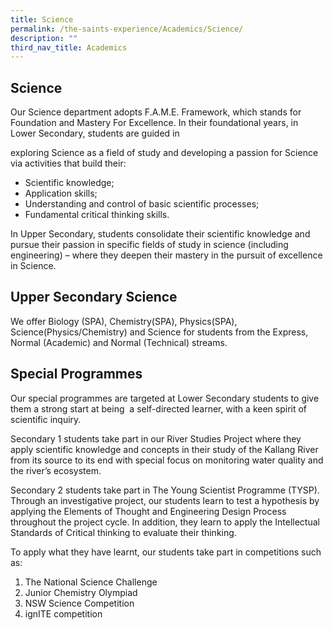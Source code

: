```yaml
---
title: Science
permalink: /the-saints-experience/Academics/Science/
description: ""
third_nav_title: Academics
---
```

## Science

Our Science department adopts F.A.M.E. Framework, which stands for Foundation and Mastery For Excellence. In their foundational years, in Lower Secondary, students are guided in

exploring Science as a field of study and developing a passion for Science via activities that build their:

*   Scientific knowledge;
*   Application skills;
*   Understanding and control of basic scientific processes;
*   Fundamental critical thinking skills.

In Upper Secondary, students consolidate their scientific knowledge and pursue their passion in specific fields of study in science (including engineering) – where they deepen their mastery in the pursuit of excellence in Science.

  

Upper Secondary Science
-----------------------

We offer Biology (SPA), Chemistry(SPA), Physics(SPA), Science(Physics/Chemistry) and Science for students from the Express, Normal (Academic) and Normal (Technical) streams.

  

Special Programmes
------------------

Our special programmes are targeted at Lower Secondary students to give them a strong start at being  a self-directed learner, with a keen spirit of scientific inquiry.

  

Secondary 1 students take part in our River Studies Project where they apply scientific knowledge and concepts in their study of the Kallang River from its source to its end with special focus on monitoring water quality and the river’s ecosystem.

  

Secondary 2 students take part in The Young Scientist Programme (TYSP). Through an investigative project, our students learn to test a hypothesis by applying the Elements of Thought and Engineering Design Process throughout the project cycle. In addition, they learn to apply the Intellectual Standards of Critical thinking to evaluate their thinking.

  

To apply what they have learnt, our students take part in competitions such as:

1.  The National Science Challenge
2.  Junior Chemistry Olympiad
3.  NSW Science Competition
4.  ignITE competition